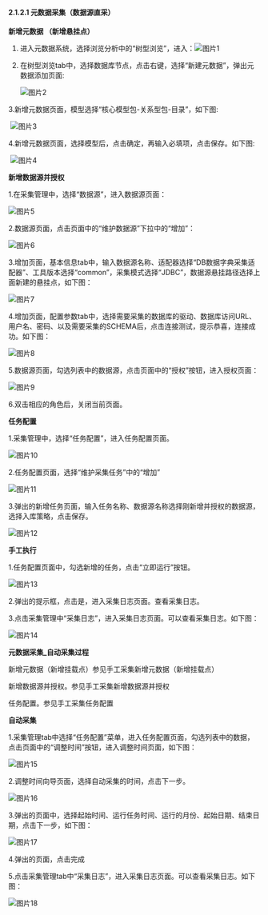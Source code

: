 #### 2.1.2.1 元数据采集（数据源直采）

**新增元数据 （新增悬挂点）**

1. 进入元数据系统，选择浏览分析中的“树型浏览”，进入：![图片1](2.1.2.1%20%E5%85%83%E6%95%B0%E6%8D%AE%E9%87%87%E9%9B%86%EF%BC%88%E6%95%B0%E6%8D%AE%E6%BA%90%E7%9B%B4%E9%87%87%EF%BC%89.assets/%E5%9B%BE%E7%89%871.png)

2. 在树型浏览tab中，选择数据库节点，点击右键，选择“新建元数据”，弹出元数据添加页面:

   ![图片2](2.1.2.1%20%E5%85%83%E6%95%B0%E6%8D%AE%E9%87%87%E9%9B%86%EF%BC%88%E6%95%B0%E6%8D%AE%E6%BA%90%E7%9B%B4%E9%87%87%EF%BC%89.assets/%E5%9B%BE%E7%89%872.png)

3.新增元数据页面，模型选择“核心模型包-关系型包-目录”，如下图:

​       ![图片3](2.1.2.1%20%E5%85%83%E6%95%B0%E6%8D%AE%E9%87%87%E9%9B%86%EF%BC%88%E6%95%B0%E6%8D%AE%E6%BA%90%E7%9B%B4%E9%87%87%EF%BC%89.assets/%E5%9B%BE%E7%89%873.png)

4.新增元数据页面，选择模型后，点击确定，再输入必填项，点击保存。如下图:

​      ![图片4](2.1.2.1%20%E5%85%83%E6%95%B0%E6%8D%AE%E9%87%87%E9%9B%86%EF%BC%88%E6%95%B0%E6%8D%AE%E6%BA%90%E7%9B%B4%E9%87%87%EF%BC%89.assets/%E5%9B%BE%E7%89%874.png)

**新增数据源并授权**

1.在采集管理中，选择“数据源”，进入数据源页面：

![图片5](2.1.2.1%20%E5%85%83%E6%95%B0%E6%8D%AE%E9%87%87%E9%9B%86%EF%BC%88%E6%95%B0%E6%8D%AE%E6%BA%90%E7%9B%B4%E9%87%87%EF%BC%89.assets/%E5%9B%BE%E7%89%875.png)

2.数据源页面，点击页面中的“维护数据源”下拉中的“增加”：

![图片6](2.1.2.1%20%E5%85%83%E6%95%B0%E6%8D%AE%E9%87%87%E9%9B%86%EF%BC%88%E6%95%B0%E6%8D%AE%E6%BA%90%E7%9B%B4%E9%87%87%EF%BC%89.assets/%E5%9B%BE%E7%89%876.png) 

3.增加页面，基本信息tab中，输入数据源名称、适配器选择“DB数据字典采集适配器”、工具版本选择“common”，采集模式选择“JDBC”，数据源悬挂路径选择上面新建的悬挂点，如下图：

![图片7](2.1.2.1%20%E5%85%83%E6%95%B0%E6%8D%AE%E9%87%87%E9%9B%86%EF%BC%88%E6%95%B0%E6%8D%AE%E6%BA%90%E7%9B%B4%E9%87%87%EF%BC%89.assets/%E5%9B%BE%E7%89%877.png)

4.增加页面，配置参数tab中，选择需要采集的数据库的驱动、数据库访问URL、用户名、密码、以及需要采集的SCHEMA后，点击连接测试，提示恭喜，连接成功。如下图：

![图片8](2.1.2.1%20%E5%85%83%E6%95%B0%E6%8D%AE%E9%87%87%E9%9B%86%EF%BC%88%E6%95%B0%E6%8D%AE%E6%BA%90%E7%9B%B4%E9%87%87%EF%BC%89.assets/%E5%9B%BE%E7%89%878.png)

5.数据源页面，勾选列表中的数据源，点击页面中的“授权”按钮，进入授权页面：

![图片9](2.1.2.1%20%E5%85%83%E6%95%B0%E6%8D%AE%E9%87%87%E9%9B%86%EF%BC%88%E6%95%B0%E6%8D%AE%E6%BA%90%E7%9B%B4%E9%87%87%EF%BC%89.assets/%E5%9B%BE%E7%89%879.png)

6.双击相应的角色后，关闭当前页面。

**任务配置**

1.采集管理中，选择“任务配置”，进入任务配置页面。

![图片10](2.1.2.1%20%E5%85%83%E6%95%B0%E6%8D%AE%E9%87%87%E9%9B%86%EF%BC%88%E6%95%B0%E6%8D%AE%E6%BA%90%E7%9B%B4%E9%87%87%EF%BC%89.assets/%E5%9B%BE%E7%89%8710.png)

2.任务配置页面，选择“维护采集任务”中的“增加”

![图片11](2.1.2.1%20%E5%85%83%E6%95%B0%E6%8D%AE%E9%87%87%E9%9B%86%EF%BC%88%E6%95%B0%E6%8D%AE%E6%BA%90%E7%9B%B4%E9%87%87%EF%BC%89.assets/%E5%9B%BE%E7%89%8711.png)

3.弹出的新增任务页面，输入任务名称、数据源名称选择刚新增并授权的数据源，选择入库策略，点击保存。

![图片12](2.1.2.1%20%E5%85%83%E6%95%B0%E6%8D%AE%E9%87%87%E9%9B%86%EF%BC%88%E6%95%B0%E6%8D%AE%E6%BA%90%E7%9B%B4%E9%87%87%EF%BC%89.assets/%E5%9B%BE%E7%89%8712.png) 

**手工执行**

1.任务配置页面中，勾选新增的任务，点击“立即运行”按钮。

![图片13](2.1.2.1%20%E5%85%83%E6%95%B0%E6%8D%AE%E9%87%87%E9%9B%86%EF%BC%88%E6%95%B0%E6%8D%AE%E6%BA%90%E7%9B%B4%E9%87%87%EF%BC%89.assets/%E5%9B%BE%E7%89%8713.png) 

2.弹出的提示框，点击是，进入采集日志页面。查看采集日志。

3.点击采集管理中“采集日志”，进入采集日志页面。可以查看采集日志。如下图：

![图片14](2.1.2.1%20%E5%85%83%E6%95%B0%E6%8D%AE%E9%87%87%E9%9B%86%EF%BC%88%E6%95%B0%E6%8D%AE%E6%BA%90%E7%9B%B4%E9%87%87%EF%BC%89.assets/%E5%9B%BE%E7%89%8714.png) 

**元数据采集_自动采集过程**

新增元数据（新增挂载点）参见手工采集新增元数据（新增挂载点）

新增数据源并授权。参见手工采集新增数据源并授权

任务配置。参见手工采集任务配置

**自动采集**

1.采集管理tab中选择“任务配置”菜单，进入任务配置页面，勾选列表中的数据，点击页面中的“调整时间”按钮，进入调整时间页面，如下图：

![图片15](2.1.2.1%20%E5%85%83%E6%95%B0%E6%8D%AE%E9%87%87%E9%9B%86%EF%BC%88%E6%95%B0%E6%8D%AE%E6%BA%90%E7%9B%B4%E9%87%87%EF%BC%89.assets/%E5%9B%BE%E7%89%8715.png) 

2.调整时间向导页面，选择自动采集的时间，点击下一步。

![图片16](2.1.2.1%20%E5%85%83%E6%95%B0%E6%8D%AE%E9%87%87%E9%9B%86%EF%BC%88%E6%95%B0%E6%8D%AE%E6%BA%90%E7%9B%B4%E9%87%87%EF%BC%89.assets/%E5%9B%BE%E7%89%8716.png) 

3.弹出的页面中，选择起始时间、运行任务时间、运行的月份、起始日期、结束日期，点击下一步，如下图：

![图片17](2.1.2.1%20%E5%85%83%E6%95%B0%E6%8D%AE%E9%87%87%E9%9B%86%EF%BC%88%E6%95%B0%E6%8D%AE%E6%BA%90%E7%9B%B4%E9%87%87%EF%BC%89.assets/%E5%9B%BE%E7%89%8717.png) 

4.弹出的页面，点击完成

5.点击采集管理tab中“采集日志”，进入采集日志页面。可以查看采集日志。如下图：

![图片18](2.1.2.1%20%E5%85%83%E6%95%B0%E6%8D%AE%E9%87%87%E9%9B%86%EF%BC%88%E6%95%B0%E6%8D%AE%E6%BA%90%E7%9B%B4%E9%87%87%EF%BC%89.assets/%E5%9B%BE%E7%89%8718.png) 